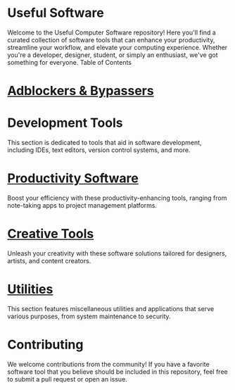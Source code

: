 # Useful Software

Welcome to the Useful Computer Software repository! Here you'll find a curated collection of software tools that can enhance your productivity, streamline your workflow, and elevate your computing experience. Whether you're a developer, designer, student, or simply an enthusiast, we've got something for everyone.
Table of Contents

# [Adblockers & Bypassers](https://github.com/Entree3k/Useful-Software/blob/main/Adblockers%20%26%20Bypassers.md)

# Development Tools

This section is dedicated to tools that aid in software development, including IDEs, text editors, version control systems, and more.



# [Productivity Software](https://github.com/Entree3k/Useful-Software/blob/main/Productivity%20Tools.md)

Boost your efficiency with these productivity-enhancing tools, ranging from note-taking apps to project management platforms.



# [Creative Tools](https://github.com/Entree3k/Useful-Software/blob/main/Creative%20Tools.md)

Unleash your creativity with these software solutions tailored for designers, artists, and content creators.



# [Utilities](https://github.com/Entree3k/Useful-Software/tree/main/Utilities)

This section features miscellaneous utilities and applications that serve various purposes, from system maintenance to security.



# Contributing

We welcome contributions from the community! If you have a favorite software tool that you believe should be included in this repository, feel free to submit a pull request or open an issue.

